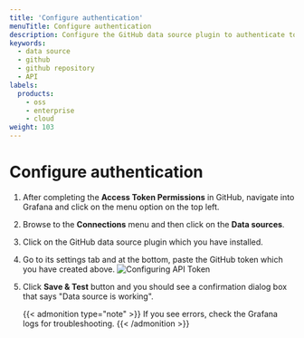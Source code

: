 ```yaml
---
title: 'Configure authentication'
menuTitle: Configure authentication
description: Configure the GitHub data source plugin to authenticate to GitHub.
keywords:
  - data source
  - github
  - github repository
  - API
labels:
  products:
    - oss
    - enterprise
    - cloud
weight: 103
---
```


# Configure authentication

1. After completing the **Access Token Permissions** in GitHub, navigate into Grafana and click on the menu option on the top left.

1. Browse to the **Connections** menu and then click on the **Data sources**.

1. Click on the GitHub data source plugin which you have installed.

1. Go to its settings tab and at the bottom, paste the GitHub token which you have created above.
   ![Configuring API Token](/media/docs/grafana/data-sources/github/github-plugin-confg-token.png)

1. Click **Save & Test** button and you should see a confirmation dialog box that says "Data source is working".

   {{< admonition type="note" >}}
   If you see errors, check the Grafana logs for troubleshooting.
   {{< /admonition >}}
